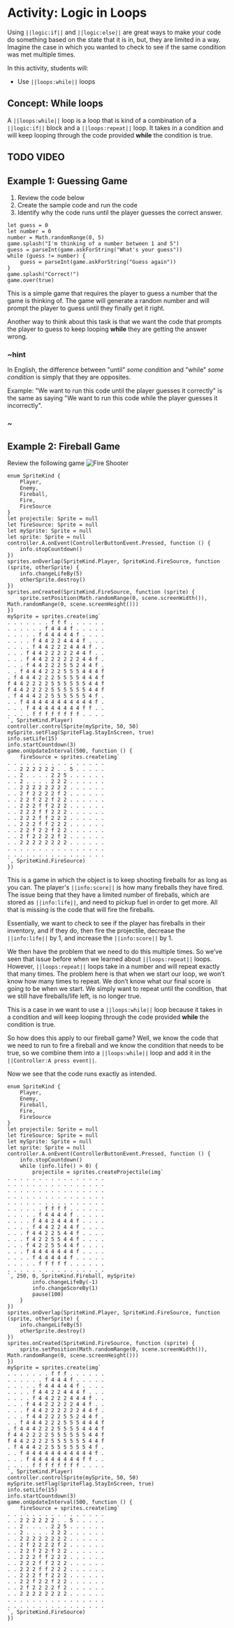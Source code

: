 # Activity: Logic in Loops
Using ``||logic:if||`` and ``||logic:else||`` are great ways to make your code do something based on the state that it is in, but, they are limited in a way. Imagine the case in which you wanted to check to see if the same condition was met multiple times. 

In this activity, students will: 
* Use ``||loops:while||`` loops

## Concept: While loops
A ``||loops:while||`` loop is a loop that is kind of a combination of a ``||logic:if||`` block and a ``||loops:repeat||`` loop. It takes in a condition and will keep looping through the code provided **while** the condition is true. 

## TODO VIDEO

## Example 1: Guessing Game
1. Review the code below
2. Create the sample code and run the code
3. Identify why the code runs until the player guesses the correct answer.

```blocks
let guess = 0
let number = 0
number = Math.randomRange(0, 5)
game.splash("I'm thinking of a number between 1 and 5")
guess = parseInt(game.askForString("What's your guess"))
while (guess != number) {
    guess = parseInt(game.askForString("Guess again"))
}
game.splash("Correct!")
game.over(true)
```
This is a simple game that requires the player to guess a number that the game is thinking of. The game will generate a random number and will prompt the player to guess until they finally get it right. 

Another way to think about this task is that we want the code that prompts the player to guess to keep looping **while** they are getting the answer wrong. 

### ~hint
In English, the difference between "until" *some condition* and "while" *some condition* is simply that they are opposites.

Example: "We want to run this code until the player guesses it correctly" is the same as saying "We want to run this code while the player guesses it incorrectly".
### ~


## Example 2: Fireball Game

Review the following game
![Fire Shooter](/static/courses/csintro1/logic/fire-shooter.gif)

```blocks
enum SpriteKind {
    Player,
    Enemy,
    Fireball,
    Fire,
    FireSource
}
let projectile: Sprite = null
let fireSource: Sprite = null
let mySprite: Sprite = null
let sprite: Sprite = null
controller.A.onEvent(ControllerButtonEvent.Pressed, function () {
    info.stopCountdown()
})
sprites.onOverlap(SpriteKind.Player, SpriteKind.FireSource, function (sprite, otherSprite) {
    info.changeLifeBy(5)
    otherSprite.destroy()
})
sprites.onCreated(SpriteKind.FireSource, function (sprite) {
    sprite.setPosition(Math.randomRange(0, scene.screenWidth()), Math.randomRange(0, scene.screenHeight()))
})
mySprite = sprites.create(img`
. . . . . . . f f f . . . . . . 
. . . . . . f 4 4 4 f . . . . . 
. . . . . f 4 4 4 4 4 f . . . . 
. . . . f 4 4 2 2 4 4 4 f . . . 
. . . . f 4 4 2 2 2 4 4 4 f . . 
. . . f 4 4 2 2 2 2 2 4 4 f . . 
. . . f 4 4 2 2 2 2 2 2 4 4 f . 
. . . f 4 4 2 2 2 5 5 2 4 4 f . 
. . f 4 4 4 2 2 2 5 5 5 4 4 4 f 
. f 4 4 4 2 2 2 5 5 5 5 4 4 4 f 
f 4 4 2 2 2 2 5 5 5 5 5 5 4 4 f 
f 4 4 2 2 2 2 5 5 5 5 5 5 4 4 f 
. f 4 4 4 2 2 5 5 5 5 5 5 4 f . 
. . f 4 4 4 4 4 4 4 4 4 4 4 f . 
. . . f 4 4 4 4 4 4 4 4 f f . . 
. . . . f f f f f f f f . . . . 
`, SpriteKind.Player)
controller.controlSprite(mySprite, 50, 50)
mySprite.setFlag(SpriteFlag.StayInScreen, true)
info.setLife(15)
info.startCountdown(3)
game.onUpdateInterval(500, function () {
    fireSource = sprites.create(img`
. . . . . . . . . . . . . . . . 
. . 2 2 2 2 2 2 . . 5 . . . . . 
. . 2 . . . . 2 2 5 . . . . . . 
. . 2 . . . . 2 2 2 . . . . . . 
. . 2 2 2 2 2 2 2 2 . . . . . . 
. . 2 f 2 2 2 2 f 2 . . . . . . 
. . 2 2 f 2 2 f 2 2 . . . . . . 
. . 2 2 2 f f 2 2 2 . . . . . . 
. . 2 2 2 f f 2 2 2 . . . . . . 
. . 2 2 2 f f 2 2 2 . . . . . . 
. . 2 2 2 f f 2 2 2 . . . . . . 
. . 2 2 f 2 2 f 2 2 . . . . . . 
. . 2 f 2 2 2 2 f 2 . . . . . . 
. . 2 2 2 2 2 2 2 2 . . . . . . 
. . . . . . . . . . . . . . . . 
. . . . . . . . . . . . . . . . 
`, SpriteKind.FireSource)
})
```

This is a game in which the object is to keep shooting fireballs for as long as you can. The player's ``||info:score||`` is how many fireballs they have fired. The issue being that they have a limited number of fireballs, which are stored as ``||info:life||``, and need to pickup fuel in order to get more. All that is missing is the code that will fire the fireballs.


Essentially, we want to check to see if the player has fireballs in their inventory, and if they do, then fire the projectile, decrease the ``||info:life||`` by 1, and increase the ``||info:score||`` by 1. 


We then have the problem that we need to do this multiple times. So we’ve seen that issue before when we learned about ``||loops:repeat||`` loops. However, ``||loops:repeat||`` loops take in a number and will repeat exactly that many times. The problem here is that when we start our loop, we won’t know how many times to repeat. We don’t know what our final score is going to be when we start. We simply want to repeat until the condition, that we still have fireballs/life left, is no longer true. 


This is a case in we want to use a ``||loops:while||`` loop because it takes in a condition and will keep looping through the code provided **while** the condition is true. 


So how does this apply to our fireball game? Well, we know the code that we need to run to fire a fireball and we know the condition that needs to be true, so we combine them into a ``||loops:while||`` loop and add it in the ``||Controller:A press event||``.


Now we see that the code runs exactly as intended.

```blocks
enum SpriteKind {
    Player,
    Enemy,
    Fireball,
    Fire,
    FireSource
}
let projectile: Sprite = null
let fireSource: Sprite = null
let mySprite: Sprite = null
let sprite: Sprite = null
controller.A.onEvent(ControllerButtonEvent.Pressed, function () {
    info.stopCountdown()
    while (info.life() > 0) {
        projectile = sprites.createProjectile(img`
. . . . . . . . . . . . . . . . 
. . . . . . . . . . . . . . . . 
. . . . . . . . . . . . . . . . 
. . . . . . . . . . . . . . . . 
. . . . . . . . . . . . . . . . 
. . . . . . f f f f . . . . . . 
. . . . . f 4 4 4 4 f . . . . . 
. . . . f 4 4 2 4 4 4 f . . . . 
. . . . f 4 4 2 2 4 4 f . . . . 
. . . f 4 4 2 2 5 4 4 f . . . . 
. . . f 4 2 2 5 5 4 4 f . . . . 
. . . f 4 2 2 5 5 4 4 f . . . . 
. . . f 4 4 4 4 4 4 4 f . . . . 
. . . . f 4 4 4 4 4 f . . . . . 
. . . . . f f f f f . . . . . . 
. . . . . . . . . . . . . . . . 
`, 250, 0, SpriteKind.Fireball, mySprite)
        info.changeLifeBy(-1)
        info.changeScoreBy(1)
        pause(100)
    }
})
sprites.onOverlap(SpriteKind.Player, SpriteKind.FireSource, function (sprite, otherSprite) {
    info.changeLifeBy(5)
    otherSprite.destroy()
})
sprites.onCreated(SpriteKind.FireSource, function (sprite) {
    sprite.setPosition(Math.randomRange(0, scene.screenWidth()), Math.randomRange(0, scene.screenHeight()))
})
mySprite = sprites.create(img`
. . . . . . . f f f . . . . . . 
. . . . . . f 4 4 4 f . . . . . 
. . . . . f 4 4 4 4 4 f . . . . 
. . . . f 4 4 2 2 4 4 4 f . . . 
. . . . f 4 4 2 2 2 4 4 4 f . . 
. . . f 4 4 2 2 2 2 2 4 4 f . . 
. . . f 4 4 2 2 2 2 2 2 4 4 f . 
. . . f 4 4 2 2 2 5 5 2 4 4 f . 
. . f 4 4 4 2 2 2 5 5 5 4 4 4 f 
. f 4 4 4 2 2 2 5 5 5 5 4 4 4 f 
f 4 4 2 2 2 2 5 5 5 5 5 5 4 4 f 
f 4 4 2 2 2 2 5 5 5 5 5 5 4 4 f 
. f 4 4 4 2 2 5 5 5 5 5 5 4 f . 
. . f 4 4 4 4 4 4 4 4 4 4 4 f . 
. . . f 4 4 4 4 4 4 4 4 f f . . 
. . . . f f f f f f f f . . . . 
`, SpriteKind.Player)
controller.controlSprite(mySprite, 50, 50)
mySprite.setFlag(SpriteFlag.StayInScreen, true)
info.setLife(15)
info.startCountdown(3)
game.onUpdateInterval(500, function () {
    fireSource = sprites.create(img`
. . . . . . . . . . . . . . . . 
. . 2 2 2 2 2 2 . . 5 . . . . . 
. . 2 . . . . 2 2 5 . . . . . . 
. . 2 . . . . 2 2 2 . . . . . . 
. . 2 2 2 2 2 2 2 2 . . . . . . 
. . 2 f 2 2 2 2 f 2 . . . . . . 
. . 2 2 f 2 2 f 2 2 . . . . . . 
. . 2 2 2 f f 2 2 2 . . . . . . 
. . 2 2 2 f f 2 2 2 . . . . . . 
. . 2 2 2 f f 2 2 2 . . . . . . 
. . 2 2 2 f f 2 2 2 . . . . . . 
. . 2 2 f 2 2 f 2 2 . . . . . . 
. . 2 f 2 2 2 2 f 2 . . . . . . 
. . 2 2 2 2 2 2 2 2 . . . . . . 
. . . . . . . . . . . . . . . . 
. . . . . . . . . . . . . . . . 
`, SpriteKind.FireSource)
})
```

